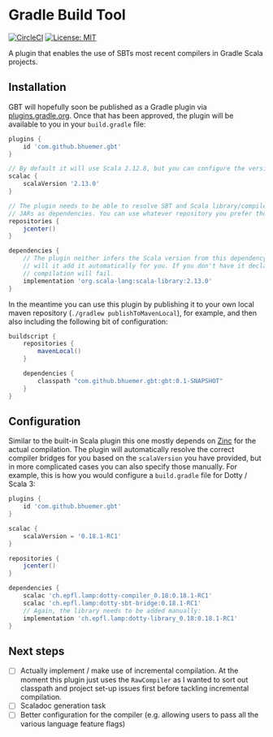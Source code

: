 # Gradle Build Tool

[![CircleCI](https://circleci.com/gh/bhuemer/gbt.svg?style=shield)](https://circleci.com/gh/bhuemer/gbt)
[![License: MIT](https://img.shields.io/badge/License-MIT-yellow.svg)](https://opensource.org/licenses/MIT)

A plugin that enables the use of SBTs most recent compilers in Gradle Scala projects.

## Installation

GBT will hopefully soon be published as a Gradle plugin via [plugins.gradle.org](https://plugins.gradle.org/). Once 
that has been approved, the plugin will be available to you in your `build.gradle` file:

```groovy
plugins {
    id 'com.github.bhuemer.gbt'
}

// By default it will use Scala 2.12.8, but you can configure the version.
scalac {
    scalaVersion '2.13.0'
}

// The plugin needs to be able to resolve SBT and Scala library/compiler 
// JARs as dependencies. You can use whatever repository you prefer though.
repositories {
    jcenter()
}

dependencies {
    // The plugin neither infers the Scala version from this dependency nor 
    // will it add it automatically for you. If you don't have it declared
    // compilation will fail.
    implementation 'org.scala-lang:scala-library:2.13.0'
}
```

In the meantime you can use this plugin by publishing it to your own local maven repository (`./gradlew publishToMavenLocal`), 
for example, and then also including the following bit of configuration:

```groovy
buildscript {
    repositories {
        mavenLocal()
    }

    dependencies {
        classpath "com.github.bhuemer.gbt:gbt:0.1-SNAPSHOT"
    }
}
```

## Configuration

Similar to the built-in Scala plugin this one mostly depends on [Zinc](https://github.com/sbt/zinc) for the actual
compilation. The plugin will automatically resolve the correct compiler bridges for you based on the `scalaVersion`
you have provided, but in more complicated cases you can also specify those manually. For example, this is how you 
would configure a `build.gradle` file for Dotty / Scala 3:

```groovy
plugins {
    id 'com.github.bhuemer.gbt'
}

scalac {
    scalaVersion = '0.18.1-RC1'
}

repositories {
    jcenter()
}

dependencies {
    scalac 'ch.epfl.lamp:dotty-compiler_0.18:0.18.1-RC1'
    scalac 'ch.epfl.lamp:dotty-sbt-bridge:0.18.1-RC1'
    // Again, the library needs to be added manually:
    implementation 'ch.epfl.lamp:dotty-library_0.18:0.18.1-RC1'
}
```

## Next steps

- [ ] Actually implement / make use of incremental compilation. At the moment this plugin just uses the `RawCompiler` 
    as I wanted to sort out classpath and project set-up issues first before tackling incremental compilation.
- [ ] Scaladoc generation task
- [ ] Better configuration for the compiler (e.g. allowing users to pass all the various language feature flags)